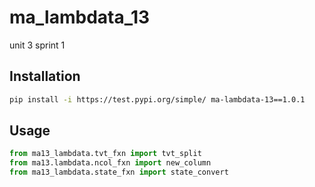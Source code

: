 # ma_lambdata_13
unit 3 sprint 1

## Installation

```sh
pip install -i https://test.pypi.org/simple/ ma-lambdata-13==1.0.1
```



## Usage

```py
from ma13_lambdata.tvt_fxn import tvt_split
from ma13.lambdata.ncol_fxn import new_column
from ma13_lambdata.state_fxn import state_convert
```
